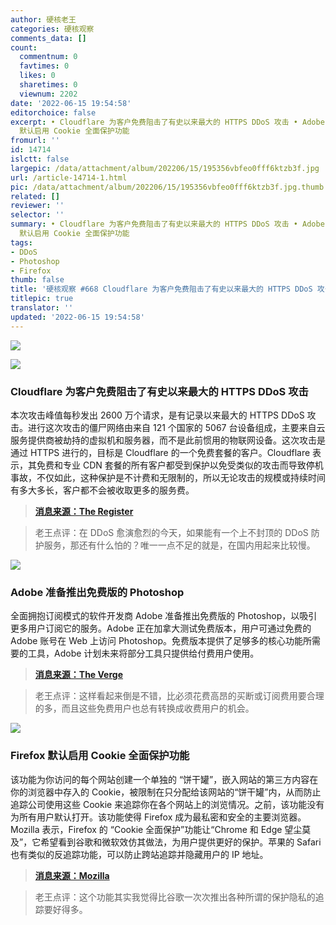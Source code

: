 ```yaml
---
author: 硬核老王
categories: 硬核观察
comments_data: []
count:
  commentnum: 0
  favtimes: 0
  likes: 0
  sharetimes: 0
  viewnum: 2202
date: '2022-06-15 19:54:58'
editorchoice: false
excerpt: • Cloudflare 为客户免费阻击了有史以来最大的 HTTPS DDoS 攻击 • Adobe 准备推出免费版的 Photoshop • Firefox
  默认启用 Cookie 全面保护功能
fromurl: ''
id: 14714
islctt: false
largepic: /data/attachment/album/202206/15/195356vbfeo0fff6ktzb3f.jpg
url: /article-14714-1.html
pic: /data/attachment/album/202206/15/195356vbfeo0fff6ktzb3f.jpg.thumb.jpg
related: []
reviewer: ''
selector: ''
summary: • Cloudflare 为客户免费阻击了有史以来最大的 HTTPS DDoS 攻击 • Adobe 准备推出免费版的 Photoshop • Firefox
  默认启用 Cookie 全面保护功能
tags:
- DDoS
- Photoshop
- Firefox
thumb: false
title: '硬核观察 #668 Cloudflare 为客户免费阻击了有史以来最大的 HTTPS DDoS 攻击'
titlepic: true
translator: ''
updated: '2022-06-15 19:54:58'
---
```


![](/data/attachment/album/202206/15/195356vbfeo0fff6ktzb3f.jpg)


![](/data/attachment/album/202206/15/195405v9qy116mlyv9eg1l.jpg)


### Cloudflare 为客户免费阻击了有史以来最大的 HTTPS DDoS 攻击


本次攻击峰值每秒发出 2600 万个请求，是有记录以来最大的 HTTPS DDoS 攻击。进行这次攻击的僵尸网络由来自 121 个国家的 5067 台设备组成，主要来自云服务提供商被劫持的虚拟机和服务器，而不是此前惯用的物联网设备。这次攻击是通过 HTTPS 进行的，目标是 Cloudflare 的一个免费套餐的客户。Cloudflare 表示，其免费和专业 CDN 套餐的所有客户都受到保护以免受类似的攻击而导致停机事故，不仅如此，这种保护是不计费和无限制的，所以无论攻击的规模或持续时间有多大多长，客户都不会被收取更多的服务费。



> 
> **[消息来源：The Register](https://www.theregister.com/2022/06/14/cloudflare-record-ddos-attack/)**
> 
> 
> 



> 
> 老王点评：在 DDoS 愈演愈烈的今天，如果能有一个上不封顶的 DDoS 防护服务，那还有什么怕的？唯一一点不足的就是，在国内用起来比较慢。
> 
> 
> 


![](/data/attachment/album/202206/15/195422nslvws9s99v8l8zs.jpg)


### Adobe 准备推出免费版的 Photoshop


全面拥抱订阅模式的软件开发商 Adobe 准备推出免费版的 Photoshop，以吸引更多用户订阅它的服务。Adobe 正在加拿大测试免费版本，用户可通过免费的 Adobe 账号在 Web 上访问 Photoshop。免费版本提供了足够多的核心功能所需要的工具，Adobe 计划未来将部分工具只提供给付费用户使用。



> 
> **[消息来源：The Verge](https://www.theverge.com/2022/6/14/23162580/photoshop-web-free-freemium-version-adobe)**
> 
> 
> 



> 
> 老王点评：这样看起来倒是不错，比必须花费高昂的买断或订阅费用要合理的多，而且这些免费用户也总有转换成收费用户的机会。
> 
> 
> 


![](/data/attachment/album/202206/15/195438ddyvinnf33gn8dn3.jpg)


### Firefox 默认启用 Cookie 全面保护功能


该功能为你访问的每个网站创建一个单独的 “饼干罐”，嵌入网站的第三方内容在你的浏览器中存入的 Cookie，被限制在只分配给该网站的“饼干罐”内，从而防止追踪公司使用这些 Cookie 来追踪你在各个网站上的浏览情况。之前，该功能没有为所有用户默认打开。该功能使得 Firefox 成为最私密和安全的主要浏览器。Mozilla 表示，Firefox 的 “Cookie 全面保护”功能让“Chrome 和 Edge 望尘莫及”，它希望看到谷歌和微软效仿其做法，为用户提供更好的保护。苹果的 Safari 也有类似的反追踪功能，可以防止跨站追踪并隐藏用户的 IP 地址。



> 
> **[消息来源：Mozilla](https://blog.mozilla.org/en/products/firefox/firefox-rolls-out-total-cookie-protection-by-default-to-all-users-worldwide/)**
> 
> 
> 



> 
> 老王点评：这个功能其实我觉得比谷歌一次次推出各种所谓的保护隐私的追踪要好得多。
> 
> 
>